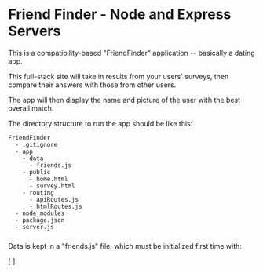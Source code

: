 # Friend Finder - Node and Express Servers
This is a compatibility-based "FriendFinder" application -- basically a dating app. 



This full-stack site will take in results from your users' surveys, then compare their answers with those from other users. 



The app will then display the name and picture of the user with the best overall match.



The directory structure to run the app should be like this:

```
FriendFinder
  - .gitignore
  - app
    - data
      - friends.js
    - public
      - home.html
      - survey.html
    - routing
      - apiRoutes.js
      - htmlRoutes.js
  - node_modules
  - package.json
  - server.js
```

### 

Data is kept in a "friends.js" file, which must be initialized first time with:

[ ]